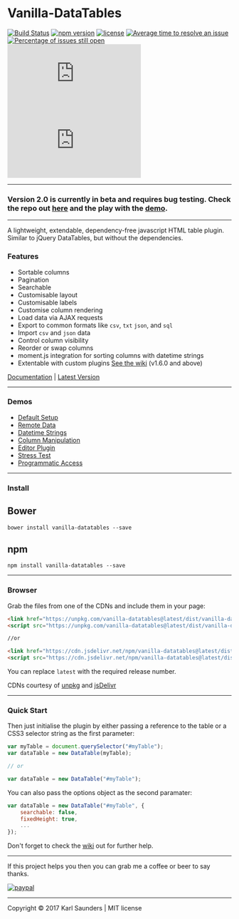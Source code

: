 # Vanilla-DataTables
[![Build Status](https://travis-ci.org/Mobius1/Vanilla-DataTables.svg?branch=master)](https://travis-ci.org/Mobius1/Vanilla-DataTables) [![npm version](https://badge.fury.io/js/vanilla-datatables.svg)](https://badge.fury.io/js/vanilla-datatables) [![license](https://img.shields.io/github/license/mashape/apistatus.svg)](https://github.com/Mobius1/Vanilla-DataTables/blob/master/LICENSE) [![Average time to resolve an issue](http://isitmaintained.com/badge/resolution/mobius1/vanilla-datatables.svg)](http://isitmaintained.com/project/mobius1/vanilla-datatables "Average time to resolve an issue") [![Percentage of issues still open](http://isitmaintained.com/badge/open/mobius1/vanilla-datatables.svg)](http://isitmaintained.com/project/mobius1/vanilla-datatables "Percentage of issues still open") ![](http://img.badgesize.io/Mobius1/Vanilla-DataTables/master/dist/vanilla-dataTables.min.js) ![](http://img.badgesize.io/Mobius1/Vanilla-DataTables/master/dist/vanilla-dataTables.min.js?compression=gzip&label=gzipped)

---

### Version 2.0 is currently in beta and requires bug testing. Check the repo out [here](https://github.com/Mobius1/Vanilla-DataTables/tree/2.0) and the play with the [demo](https://s.codepen.io/Mobius1/debug/VMQEzw).

---

A lightweight, extendable, dependency-free javascript HTML table plugin. Similar to jQuery DataTables, but without the dependencies.

### Features

* Sortable columns
* Pagination
* Searchable
* Customisable layout
* Customisable labels
* Customise column rendering
* Load data via AJAX requests
* Export to common formats like `csv`, `txt` `json`, and `sql`
* Import `csv` and `json` data
* Control column visibility
* Reorder or swap columns
* moment.js integration for sorting columns with datetime strings
* Extentable with custom plugins [See the wiki](https://github.com/Mobius1/Vanilla-DataTables/wiki/Plugins) (v1.6.0 and above)


[Documentation](https://github.com/Mobius1/Vanilla-DataTables/wiki) | [Latest Version](https://github.com/Mobius1/Vanilla-DataTables/releases/tag/1.6.10)

---

### Demos

* [Default Setup](https://codepen.io/Mobius1/pen/VadmKb)
* [Remote Data](https://codepen.io/Mobius1/pen/XaRepW?editors=0010)
* [Datetime Strings](https://codepen.io/Mobius1/pen/jwXPKN?editors=0010)
* [Column Manipulation](https://codepen.io/Mobius1/pen/WEmGwJ?editors=0010)
* [Editor Plugin](https://s.codepen.io/Mobius1/debug/rGpMMY)
* [Stress Test](https://s.codepen.io/Mobius1/pen/qjLaKd)
* [Programmatic Access](https://s.codepen.io/Mobius1/pen/rwGyJa)

---

### Install

## Bower
```
bower install vanilla-datatables --save
```

## npm
```
npm install vanilla-datatables --save
```

---

### Browser

Grab the files from one of the CDNs and include them in your page:

```html
<link href="https://unpkg.com/vanilla-datatables@latest/dist/vanilla-dataTables.min.css" rel="stylesheet" type="text/css">
<script src="https://unpkg.com/vanilla-datatables@latest/dist/vanilla-dataTables.min.js" type="text/javascript"></script>

//or

<link href="https://cdn.jsdelivr.net/npm/vanilla-datatables@latest/dist/vanilla-dataTables.min.css" rel="stylesheet" type="text/css">
<script src="https://cdn.jsdelivr.net/npm/vanilla-datatables@latest/dist/vanilla-dataTables.min.js" type="text/javascript"></script>
```

You can replace `latest` with the required release number.

CDNs courtesy of [unpkg](https://unpkg.com/#/) and [jsDelivr](http://www.jsdelivr.com/)

---

### Quick Start

Then just initialise the plugin by either passing a reference to the table or a CSS3 selector string as the first parameter:

```javascript
var myTable = document.querySelector("#myTable");
var dataTable = new DataTable(myTable);

// or

var dataTable = new DataTable("#myTable");

```

You can also pass the options object as the second paramater:

```javascript
var dataTable = new DataTable("#myTable", {
	searchable: false,
	fixedHeight: true,
	...
});
```

Don't forget to check the [wiki](https://github.com/Mobius1/Vanilla-DataTables/wiki) out for further help.

---

If this project helps you then you can grab me a coffee or beer to say thanks.

[![paypal](https://www.paypalobjects.com/en_US/i/btn/btn_donateCC_LG.gif)](https://www.paypal.com/cgi-bin/webscr?cmd=_s-xclick&hosted_button_id=9B9KD4X57X8V8)

---

Copyright © 2017 Karl Saunders | MIT license
